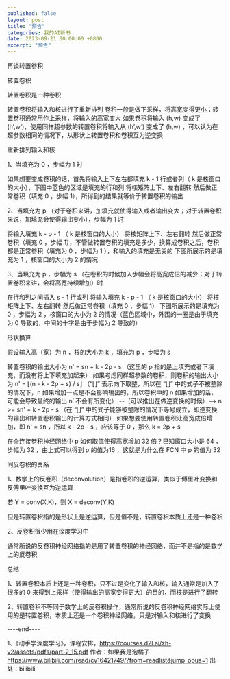 ```yaml
---
published: false
layout: post
title: "预告"
categories: 我的AI新书
date: 2023-09-21 00:00:00 +0800
excerpt: "预告"
---
```



再谈转置卷积



转置卷积



转置卷积是一种卷积

转置卷积将输入和核进行了重新排列
卷积一般是做下采样，将高宽变得更小；转置卷积通常用作上采样，将输入的高宽变大
如果卷积将输入 (h,w) 变成了 (h’,w‘)，使用同样超参数的转置卷积将输入从 (h’,w‘) 变成了 (h,w) ，可以认为在超参数相同的情况下，从形状上转置卷积和卷积互为逆变换








重新排列输入和核



1、当填充为 0 ，步幅为 1 时

如果想要变成卷积的话，首先将输入上下左右都填充 k - 1 行或者列（ k 是核窗口的大小），下图中蓝色的区域是填充的行和列
将核矩阵上下、左右翻转
然后做正常卷积（填充 0 ，步幅 1），所得到的结果就等价于转置卷积的输出







2、当填充为 p （对于卷积来讲，加填充就使得输入或者输出变大；对于转置卷积来说，加填充会使得输出变小），步幅为 1 时

将输入填充 k - p - 1 （ k 是核窗口的大小）
将核矩阵上下、左右翻转
然后做正常卷积（填充 0 ，步幅 1），不管做转置卷积的填充是多少，换算成卷积之后，卷积都是正常卷积（填充为 0 ，步幅为 1 ），和输入的填充是无关的
下图所展示的是填充为 1 ，核窗口的大小为 2 的情况







3、当填充为 p ，步幅为 s （在卷积的时候加入步幅会将高宽成倍的减少；对于转置卷积来讲，会将高宽持续增加）时

在行和列之间插入 s - 1 行或列
将输入填充 k - p - 1 （ k 是核窗口的大小）
将核矩阵上下、左右翻转
然后做正常卷积（填充 0 ，步幅 1）
下图所展示的是填充为 0 ，步幅为 2 ，核窗口的大小为 2 的情况（蓝色区域中，外围的一圈是由于填充为 0 导致的，中间的十字是由于步幅为 2 导致的）











形状换算



假设输入高（宽）为 n ，核的大小为 k ，填充为 p ，步幅为 s

转置卷积的输出大小为 n' = sn + k - 2p - s （这里的 p 指的是上填充或者下填充，而没有将上下填充加起来）
如果考虑同样超参数的卷积，则卷积的输出大小为 n' = ⌊(n - k - 2p + s) / s⌋  （“⌊⌋” 表示向下取整，所以在 “⌊⌋” 中的式子不被整除的情况下，n 如果增加一点是不会影响输出的，所以卷积中的 n 如果增加的话，可能会导致最终的输出 n’ 不会有所变化）  --（可以推出在做逆变换的时候）-->  n >= sn' + k - 2p - s  （在 “⌊⌋” 中的式子能够被整除的情况下等号成立，即逆变换的输出和转置卷积输出的计算方式相同）
如果想要使用转置卷积让高宽成倍增加，即 n' = sn ，所以  k - 2p - s ，应该等于 0 ，那么 k = 2p + s

在全连接卷积神经网络中 p 如何取值使得高宽增加 32 倍？已知窗口大小是 64 ，步幅为 32 ，由上式可以得到 p 的值为16 ，这就是为什么在 FCN 中 p 的值为 32








同反卷积的关系



1、数学上的反卷积（deconvolution）是指卷积的逆运算，类似于傅里叶变换和反傅里叶变换互为逆运算



若 Y = conv(X,K)，则 X = deconv(Y,K)


但是转置卷积指的是形状上是逆运算，但是值不是，转置卷积本质上还是一种卷积




2、反卷积很少用在深度学习中



通常所说的反卷积神经网络指的是用了转置卷积的神经网络，而并不是指的是数学上的反卷积








总结



1、转置卷积本质上还是一种卷积，只不过是变化了输入和核，输入通常是加入了很多的 0 来得到上采样（使得输出的高宽变得更大）的目的，而核是进行了翻转

2、转置卷积不等同于数学上的反卷积操作，通常所说的反卷积神经网络实际上使用的是转置卷积，本质上还是一个卷积神经网络，只是对输入和核进行了变换









----end----

1、《动手学深度学习》，课程安排，https://courses.d2l.ai/zh-v2/assets/pdfs/part-2_15.pdf 作者：如果我是泡橘子 https://www.bilibili.com/read/cv16421749/?from=readlist&jump_opus=1 出处：bilibili